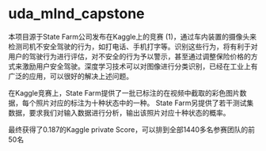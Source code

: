# uda_mlnd_capstone

本项目源于State Farm公司发布在Kaggle上的竞赛 (1)，通过车内装置的摄像头来检测司机不安全驾驶的行为，如打电话、手机打字等。识别这些行为，将有利于对用户的驾驶行为进行评估，对不安全的行为予以警示，甚至通过调整保险价格的方式来激励用户安全驾驶。深度学习技术可以对图像进行分类识别，已经在工业上有广泛的应用，可以很好的解决上述问题。

在Kaggle竞赛上，State Farm提供了一批已标注的在视频中截取的彩色图片数据，每个照片对应的标注为十种状态中的一种。
State Farm另提供了若干测试集数据，要求我们对输入数据进行分析，输出该照片对应十种状态的概率。

最终获得了0.187的Kaggle private Score，可以排到全部1440多名参赛团队的前50名
